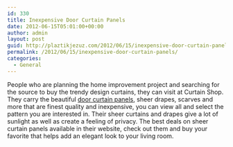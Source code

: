 ```yaml
---
id: 330
title: Inexpensive Door Curtain Panels
date: 2012-06-15T05:01:00+00:00
author: admin
layout: post
guid: http://plaztikjezuz.com/2012/06/15/inexpensive-door-curtain-panels/
permalink: /2012/06/15/inexpensive-door-curtain-panels/
categories:
  - General
---
```

People who are planning the home improvement project and searching for the source to buy the trendy design curtains, they can visit at Curtain Shop. They carry the beautiful [door curtain panels](http://www.thecurtainshop.com/sheerdoorpan.html), sheer drapes, scarves and more that are finest quality and inexpensive, you can view all and select the pattern you are interested in. Their sheer curtains and drapes give a lot of sunlight as well as create a feeling of privacy. The best deals on sheer curtain panels available in their website, check out them and buy your favorite that helps add an elegant look to your living room.